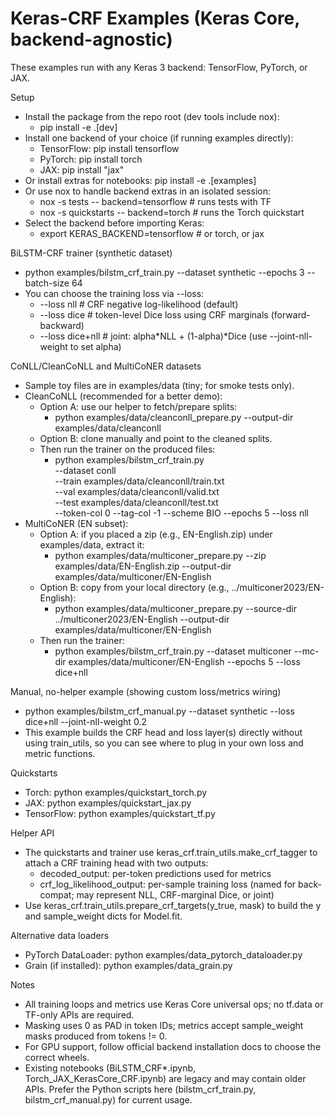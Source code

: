 # Keras-CRF Examples (Keras Core, backend-agnostic)

These examples run with any Keras 3 backend: TensorFlow, PyTorch, or JAX.

Setup
- Install the package from the repo root (dev tools include nox):
  - pip install -e .[dev]
- Install one backend of your choice (if running examples directly):
  - TensorFlow: pip install tensorflow
  - PyTorch: pip install torch
  - JAX: pip install "jax"
- Or install extras for notebooks: pip install -e .[examples]
- Or use nox to handle backend extras in an isolated session:
  - nox -s tests -- backend=tensorflow  # runs tests with TF
  - nox -s quickstarts -- backend=torch # runs the Torch quickstart
- Select the backend before importing Keras:
  - export KERAS_BACKEND=tensorflow   # or torch, or jax

BiLSTM-CRF trainer (synthetic dataset)
- python examples/bilstm_crf_train.py --dataset synthetic --epochs 3 --batch-size 64
- You can choose the training loss via --loss:
  - --loss nll         # CRF negative log-likelihood (default)
  - --loss dice        # token-level Dice loss using CRF marginals (forward-backward)
  - --loss dice+nll    # joint: alpha*NLL + (1-alpha)*Dice (use --joint-nll-weight to set alpha)

CoNLL/CleanCoNLL and MultiCoNER datasets
- Sample toy files are in examples/data (tiny; for smoke tests only).
- CleanCoNLL (recommended for a better demo):
  - Option A: use our helper to fetch/prepare splits:
    - python examples/data/cleanconll_prepare.py --output-dir examples/data/cleanconll
  - Option B: clone manually and point to the cleaned splits.
  - Then run the trainer on the produced files:
    - python examples/bilstm_crf_train.py \
        --dataset conll \
        --train examples/data/cleanconll/train.txt \
        --val   examples/data/cleanconll/valid.txt \
        --test  examples/data/cleanconll/test.txt \
        --token-col 0 --tag-col -1 --scheme BIO --epochs 5 --loss nll
- MultiCoNER (EN subset):
  - Option A: if you placed a zip (e.g., EN-English.zip) under examples/data, extract it:
    - python examples/data/multiconer_prepare.py --zip examples/data/EN-English.zip --output-dir examples/data/multiconer/EN-English
  - Option B: copy from your local directory (e.g., ../multiconer2023/EN-English):
    - python examples/data/multiconer_prepare.py --source-dir ../multiconer2023/EN-English --output-dir examples/data/multiconer/EN-English
  - Then run the trainer:
    - python examples/bilstm_crf_train.py --dataset multiconer --mc-dir examples/data/multiconer/EN-English --epochs 5 --loss dice+nll

Manual, no-helper example (showing custom loss/metrics wiring)
- python examples/bilstm_crf_manual.py --dataset synthetic --loss dice+nll --joint-nll-weight 0.2
- This example builds the CRF head and loss layer(s) directly without using train_utils,
  so you can see where to plug in your own loss and metric functions.

Quickstarts
- Torch: python examples/quickstart_torch.py
- JAX: python examples/quickstart_jax.py
- TensorFlow: python examples/quickstart_tf.py

Helper API
- The quickstarts and trainer use keras_crf.train_utils.make_crf_tagger to attach a CRF training head with two outputs:
  - decoded_output: per-token predictions used for metrics
  - crf_log_likelihood_output: per-sample training loss (named for back-compat; may represent NLL, CRF-marginal Dice, or joint)
- Use keras_crf.train_utils.prepare_crf_targets(y_true, mask) to build the y and sample_weight dicts for Model.fit.

Alternative data loaders
- PyTorch DataLoader: python examples/data_pytorch_dataloader.py
- Grain (if installed): python examples/data_grain.py

Notes
- All training loops and metrics use Keras Core universal ops; no tf.data or TF-only APIs are required.
- Masking uses 0 as PAD in token IDs; metrics accept sample_weight masks produced from tokens != 0.
- For GPU support, follow official backend installation docs to choose the correct wheels.
- Existing notebooks (BiLSTM_CRF*.ipynb, Torch_JAX_KerasCore_CRF.ipynb) are legacy and may contain older APIs. Prefer the Python scripts here (bilstm_crf_train.py, bilstm_crf_manual.py) for current usage.
